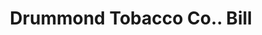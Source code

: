 ---
doi: 10.7916/D8TT62ZD
date_other: '1894'
date_other_textual: '1894'
form: printed ephemera
genre:
- Invoices
name:
- Drummond Tobacco Co.
object_in_context_url: https://biggert.cul.columbia.edu/items/view/ave_biggert_00705
subject_hierarchical_geographic:
- St. Louis, Missouri, United States
subject_name:
- Drummond Tobacco Co.
title: Drummond Tobacco Co.. Bill
sort_title: Drummond Tobacco Co.. Bill
call_number: ave_biggert_00705
coordinates:
- 38.62722222222222,-90.19777777777779
pid: ave_biggert_00705
identifiers: ave_biggert_00705
thumbnail: https://derivativo-1.library.columbia.edu/iiif/2/ldpd:345604/full/!256,256/0/native.jpg
permalink: /biggert/ave_biggert_00705/
layout: iiif-image-page
---